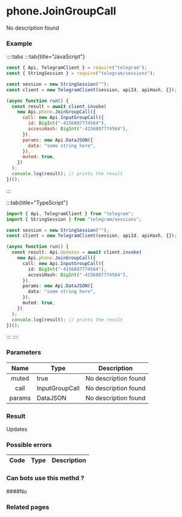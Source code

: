 # phone.JoinGroupCall

No description found

### [](#example)Example

::::tabs
:::tab{title="JavaScript"}

```js
const { Api, TelegramClient } = require("telegram");
const { StringSession } = require("telegram/sessions");

const session = new StringSession("");
const client = new TelegramClient(session, apiId, apiHash, {});

(async function run() {
  const result = await client.invoke(
    new Api.phone.JoinGroupCall({
      call: new Api.InputGroupCall({
        id: BigInt("-4156887774564"),
        accessHash: BigInt("-4156887774564"),
      }),
      params: new Api.DataJSON({
        data: "some string here",
      }),
      muted: true,
    })
  );
  console.log(result); // prints the result
})();
```

:::

:::tab{title="TypeScript"}

```ts
import { Api, TelegramClient } from "telegram";
import { StringSession } from "telegram/sessions";

const session = new StringSession("");
const client = new TelegramClient(session, apiId, apiHash, {});

(async function run() {
  const result: Api.Updates = await client.invoke(
    new Api.phone.JoinGroupCall({
      call: new Api.InputGroupCall({
        id: BigInt("-4156887774564"),
        accessHash: BigInt("-4156887774564"),
      }),
      params: new Api.DataJSON({
        data: "some string here",
      }),
      muted: true,
    })
  );
  console.log(result); // prints the result
})();
```

:::
::::

### [](#parameters)Parameters

|  Name  | Type           | Description          |
| :----: | -------------- | -------------------- |
| muted  | true           | No description found |
|  call  | InputGroupCall | No description found |
| params | DataJSON       | No description found |

### [](#result)Result

Updates

### [](#possible-errors)Possible errors

| Code | Type | Description |
| :--: | ---- | ----------- |

### [](#can-bots-use-this-method)Can bots use this methd ?

####No

### [](#related-pages)Related pages
